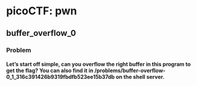 # picoCTF: pwn

## buffer_overflow_0
### Problem
#### Let’s start off simple, can you overflow the right buffer in this program to get the flag? You can also find it in /problems/buffer-overflow-0_1_316c391426b9319fbdfb523ee15b37db on the shell server.

